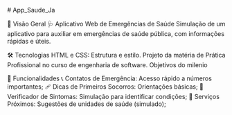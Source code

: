  # App_Saude_Ja

📖 Visão Geral
🩺 Aplicativo Web de Emergências de Saúde
Simulação de um aplicativo para auxiliar em emergências de saúde pública, com informações rápidas e úteis.

🛠️ Tecnologias
HTML e CSS: Estrutura e estilo.
Projeto da matéria de Prática Profissional no curso de engenharia de software.
Objetivos do milenio

🚀 Funcionalidades
📞 Contatos de Emergência: Acesso rápido a números importantes;
🩹 Dicas de Primeiros Socorros: Orientações básicas;
🤒 Verificador de Sintomas: Simulação para identificar condições;
🏥 Serviços Próximos: Sugestões de unidades de saúde (simulado);

